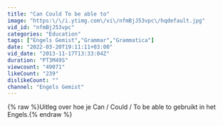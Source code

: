 ```yaml
---
title: "Can Could To be able to"
image: "https:\/\/i.ytimg.com\/vi\/nfmBjJ53vpc\/hqdefault.jpg"
vid_id: "nfmBjJ53vpc"
categories: "Education"
tags: ["Engels Gemist","Grammar","Grammatica"]
date: "2022-03-20T19:11:11+03:00"
vid_date: "2013-11-17T13:33:04Z"
duration: "PT3M49S"
viewcount: "49071"
likeCount: "239"
dislikeCount: ""
channel: "Engels Gemist"
---
```

{% raw %}Uitleg over hoe je Can / Could / To be able to gebruikt in het Engels.{% endraw %}
